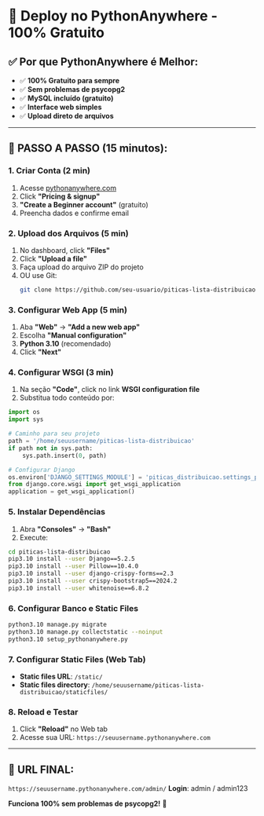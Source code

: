 # 🐍 Deploy no PythonAnywhere - 100% Gratuito

## ✅ **Por que PythonAnywhere é Melhor:**
- ✅ **100% Gratuito para sempre**
- ✅ **Sem problemas de psycopg2**
- ✅ **MySQL incluído (gratuito)**
- ✅ **Interface web simples**
- ✅ **Upload direto de arquivos**

---

## 🚀 **PASSO A PASSO (15 minutos):**

### **1. Criar Conta (2 min)**
1. Acesse [pythonanywhere.com](https://pythonanywhere.com)
2. Click **"Pricing & signup"**
3. **"Create a Beginner account"** (gratuito)
4. Preencha dados e confirme email

### **2. Upload dos Arquivos (5 min)**
1. No dashboard, click **"Files"**
2. Click **"Upload a file"**
3. Faça upload do arquivo ZIP do projeto
4. OU use Git:
   ```bash
   git clone https://github.com/seu-usuario/piticas-lista-distribuicao.git
   ```

### **3. Configurar Web App (5 min)**
1. Aba **"Web"** → **"Add a new web app"**
2. Escolha **"Manual configuration"**
3. **Python 3.10** (recomendado)
4. Click **"Next"**

### **4. Configurar WSGI (3 min)**
1. Na seção **"Code"**, click no link **WSGI configuration file**
2. Substitua todo conteúdo por:
```python
import os
import sys

# Caminho para seu projeto
path = '/home/seuusername/piticas-lista-distribuicao'
if path not in sys.path:
    sys.path.insert(0, path)

# Configurar Django
os.environ['DJANGO_SETTINGS_MODULE'] = 'piticas_distribuicao.settings_pythonanywhere'
from django.core.wsgi import get_wsgi_application
application = get_wsgi_application()
```

### **5. Instalar Dependências**
1. Abra **"Consoles"** → **"Bash"**
2. Execute:
```bash
cd piticas-lista-distribuicao
pip3.10 install --user Django==5.2.5
pip3.10 install --user Pillow==10.4.0
pip3.10 install --user django-crispy-forms==2.3
pip3.10 install --user crispy-bootstrap5==2024.2
pip3.10 install --user whitenoise==6.8.2
```

### **6. Configurar Banco e Static Files**
```bash
python3.10 manage.py migrate
python3.10 manage.py collectstatic --noinput
python3.10 setup_pythonanywhere.py
```

### **7. Configurar Static Files (Web Tab)**
- **Static files URL**: `/static/`
- **Static files directory**: `/home/seuusername/piticas-lista-distribuicao/staticfiles/`

### **8. Reload e Testar**
1. Click **"Reload"** no Web tab
2. Acesse sua URL: `https://seuusername.pythonanywhere.com`

---

## 🎯 **URL FINAL:**
`https://seuusername.pythonanywhere.com/admin/`
**Login**: admin / admin123

**Funciona 100% sem problemas de psycopg2!** 🎉

